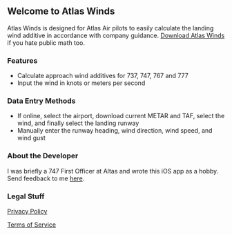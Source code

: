 ## Welcome to Atlas Winds

Atlas Winds is designed for Atlas Air pilots to easily calculate the landing wind additive in accordance with company guidance. [Download Atlas Winds](https://apps.apple.com/us/app/atlas-winds/id1458439441) if you hate public math too.

### Features
- Calculate approach wind additives for 737, 747, 767 and 777
- Input the wind in knots or meters per second

### Data Entry Methods
- If online, select the airport, download current METAR and TAF, select the wind, and finally select the landing runway
- Manually enter the runway heading, wind direction, wind speed, and wind gust

### About the Developer

I was briefly a 747 First Officer at Altas and wrote this iOS app as a hobby. Send feedback to me [here](mailto:brenner.scott.980@icloud.com).

### Legal Stuff

[Privacy Policy](https://s-brenner.github.io/atlas-winds/privacy)

[Terms of Service](https://s-brenner.github.io/atlas-winds/terms)
